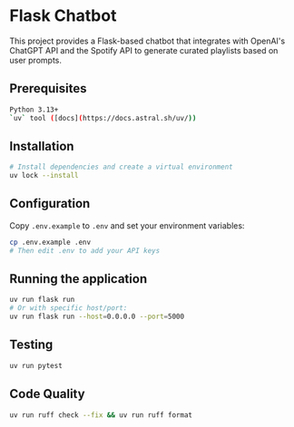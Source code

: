 # Flask Chatbot

This project provides a Flask-based chatbot that integrates with OpenAI's ChatGPT API
and the Spotify API to generate curated playlists based on user prompts.

## Prerequisites

```bash
Python 3.13+
`uv` tool ([docs](https://docs.astral.sh/uv/))
```

## Installation

```bash
# Install dependencies and create a virtual environment
uv lock --install
```

## Configuration

Copy `.env.example` to `.env` and set your environment variables:

```bash
cp .env.example .env
# Then edit .env to add your API keys
```

## Running the application

```bash
uv run flask run
# Or with specific host/port:
uv run flask run --host=0.0.0.0 --port=5000
```

## Testing

```bash
uv run pytest
```

## Code Quality

```bash
uv run ruff check --fix && uv run ruff format
```
